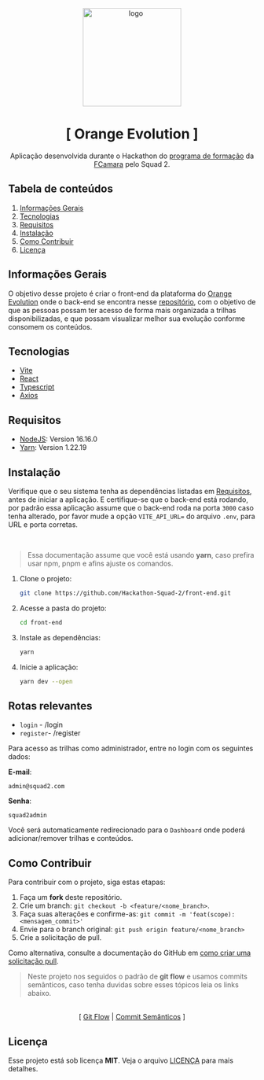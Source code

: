 <div align="center">
  <img width="200" height="200" src="https://avatars.githubusercontent.com/u/117131140?s=400&u=b19290c748027d2dfd622fe0287c5956683e587a&v=4" alt="logo" />
</div>

<div align="center">
<h1>
[ Orange Evolution ]
</h1>
<p>
Aplicação desenvolvida durante o Hackathon do <a href="https://digital.fcamara.com.br/programadeformacao">programa de formação</a> da <a href="https://fcamara.com.br/">FCamara</a> pelo Squad 2.
</p>
</div>

## Tabela de conteúdos

1. [Informações Gerais](#informações-gerais)
1. [Tecnologias](#tecnologias)
1. [Requisitos](#requisitos)
1. [Instalação](#instalação)
1. [Como Contribuir](#como-contribuir)
1. [Licença](#licença)

## Informações Gerais

O objetivo desse projeto é criar o front-end da plataforma do [Orange Evolution](https://digital.fcamara.com.br/orange-evolution) onde o back-end se encontra nesse [repositório](https://github.com/Hackathon-Squad-2/back-end), com o objetivo de que as pessoas possam ter acesso de forma mais organizada a trilhas disponibilizadas, e que possam visualizar melhor sua evolução conforme consomem os conteúdos.

## Tecnologias

- [Vite](https://vitejs.dev/)
- [React](https://reactjs.org/)
- [Typescript](https://github.com/Microsoft/TypeScript)
- [Axios](https://axios-http.com/)

## Requisitos

- [NodeJS](https://nodejs.org/en/): Version 16.16.0
- [Yarn](https://classic.yarnpkg.com/lang/en/docs/install): Version 1.22.19

## Instalação

Verifique que o seu sistema tenha as dependências listadas em [Requisitos](#requisitos), antes de iniciar a aplicação. E certifique-se que o back-end está rodando, por padrão essa aplicação assume que o back-end roda na porta `3000` caso tenha alterado, por favor mude a opção `VITE_API_URL=` do arquivo `.env`, para URL e porta corretas.

<br>

> Essa documentação assume que você está usando **yarn**, caso prefira usar npm, pnpm e afins ajuste os comandos.

1. Clone o projeto:
   ```sh
   git clone https://github.com/Hackathon-Squad-2/front-end.git
   ```
1. Acesse a pasta do projeto:
   ```sh
   cd front-end
   ```
1. Instale as dependências:
   ```sh
   yarn
   ```
1. Inicie a aplicação:
   ```sh
   yarn dev --open
   ```

## Rotas relevantes

- `login` - /login
- `register`- /register

Para acesso as trilhas como administrador, entre no login com os seguintes dados:

**E-mail**:

```
admin@squad2.com
```

**Senha**:

```
squad2admin
```

Você será automaticamente redirecionado para o `Dashboard` onde poderá adicionar/remover trilhas e conteúdos.

## Como Contribuir

Para contribuir com o projeto, siga estas etapas:

1. Faça um **fork** deste repositório.
2. Crie um branch: `git checkout -b <feature/<nome_branch>`.
3. Faça suas alterações e confirme-as: `git commit -m 'feat(scope): <mensagem_commit>'`
4. Envie para o branch original: `git push origin feature/<nome_branch>`
5. Crie a solicitação de pull.

Como alternativa, consulte a documentação do GitHub em [como criar uma solicitação pull](https://help.github.com/en/github/collaborating-with-issues-and-pull-requests/creating-a-pull-request).

> Neste projeto nos seguidos o padrão de **git flow** e usamos commits semânticos, caso tenha duvidas sobre esses tópicos leia os links abaixo.

<br>

<div align="center">
[
<span>
<a href="https://www.atlassian.com/git/tutorials/comparing-workflows/gitflow-workflow">Git Flow</a>
</span>
|
<span>
<a href="https://sparkbox.com/foundry/semantic_commit_messages">Commit Semânticos</a>
</span>
]
</div>

## Licença

Esse projeto está sob licença **MIT**. Veja o arquivo [LICENÇA](LICENSE) para mais detalhes.
